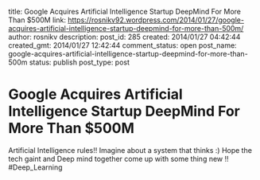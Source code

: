 title: Google Acquires Artificial Intelligence Startup DeepMind For More Than $500M
link: https://rosnikv92.wordpress.com/2014/01/27/google-acquires-artificial-intelligence-startup-deepmind-for-more-than-500m/
author: rosnikv
description: 
post_id: 285
created: 2014/01/27 04:42:44
created_gmt: 2014/01/27 12:42:44
comment_status: open
post_name: google-acquires-artificial-intelligence-startup-deepmind-for-more-than-500m
status: publish
post_type: post

# Google Acquires Artificial Intelligence Startup DeepMind For More Than $500M

Artificial Intelligence rules!! Imagine about a system that thinks :) Hope the tech gaint and Deep mind together come up with some thing new !! #Deep_Learning